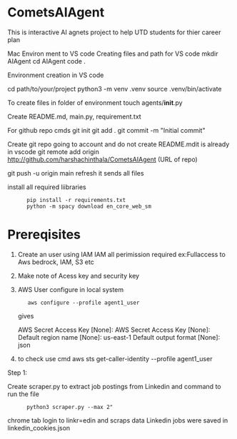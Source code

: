 # CometsAIAgent

This is interactive AI agnets project to help UTD students for thier career plan

Mac Environ ment to VS code 
Creating files and path for VS code 
mkdir AIAgent
cd AIAgent
code .

Environment creation in VS code 

cd path/to/your/project
python3 -m venv .venv
source .venv/bin/activate

To create files in folder of environment
touch agents/__init__.py

Create README.md, main.py, requirement.txt

For github repo cmds
git init
git add .
git commit -m "Initial commit"

Create git repo going to account and do not create README.mdit is already in vscode
git remote add origin http://github.com/harshachinthala/CometsAIAgent (URL of repo)

git push -u origin main
refresh it sends all files 


install all required liibraries

          pip install -r requirements.txt
          python -m spacy download en_core_web_sm


# Prereqisites
1. Create an user using IAM 
IAM all perimission required ex:Fullaccess to Aws bedrock, IAM, S3 etc

2. Make note of Acess key and security key

3. AWS User configure in local system

          aws configure --profile agent1_user

   gives

   AWS Secret Access Key [None]: 
   AWS Secret Access Key [None]: 
   Default region name [None]: us-east-1
   Default output format [None]: json

4. to check use cmd 
aws sts get-caller-identity --profile agent1_user

Step 1: 

Create scraper.py to extract job postings from Linkedin and command to run the file

          python3 scraper.py --max 2"
chrome tab login to linkr=edin and scraps data 
Linkedin jobs were saved in linkedin_cookies.json






